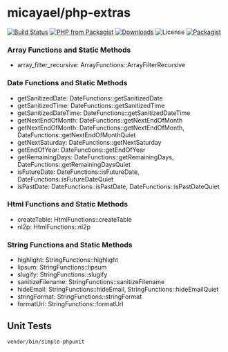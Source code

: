micayael/php-extras
===================

[![Build Status](https://travis-ci.org/micayael/php-extras.svg?branch=master)](https://travis-ci.org/micayael/php-extras)
[![PHP from Packagist](https://img.shields.io/packagist/php-v/micayael/php-extras.svg)](https://packagist.org/packages/micayael/php-extras)
[![Downloads](https://img.shields.io/packagist/dt/micayael/php-extras.svg)](https://packagist.org/packages/micayael/php-extras)
![License](https://img.shields.io/packagist/l/micayael/php-extras.svg)
[![Packagist](https://img.shields.io/packagist/v/micayael/php-extras.svg)](https://packagist.org/packages/micayael/php-extras)


### Array Functions and Static Methods

- array_filter_recursive: ArrayFunctions::ArrayFilterRecursive

### Date Functions and Static Methods

- getSanitizedDate: DateFunctions::getSanitizedDate
- getSanitizedTime: DateFunctions::getSanitizedTime
- getSanitizedDateTime: DateFunctions::getSanitizedDateTime
- getNextEndOfMonth: DateFunctions::getNextEndOfMonth
- getNextEndOfMonth: DateFunctions::getNextEndOfMonth, DateFunctions::getNextEndOfMonthQuiet
- getNextSaturday: DateFunctions::getNextSaturday
- getEndOfYear: DateFunctions::getEndOfYear
- getRemainingDays: DateFunctions::getRemainingDays, DateFunctions::getRemainingDaysQuiet
- isFutureDate: DateFunctions::isFutureDate, DateFunctions::isFutureDateQuiet
- isPastDate: DateFunctions::isPastDate, DateFunctions::isPastDateQuiet

### Html Functions and Static Methods

- createTable: HtmlFunctions::createTable
- nl2p: HtmlFunctions::nl2p

### String Functions and Static Methods

- highlight: StringFunctions::highlight
- lipsum: StringFunctions::lipsum
- slugify: StringFunctions::slugify
- sanitizeFilename: StringFunctions::sanitizeFilename
- hideEmail: StringFunctions::hideEmail, StringFunctions::hideEmailQuiet
- stringFormat: StringFunctions::stringFormat
- formatUrl: StringFunctions::formatUrl


Unit Tests
----------

    vendor/bin/simple-phpunit
